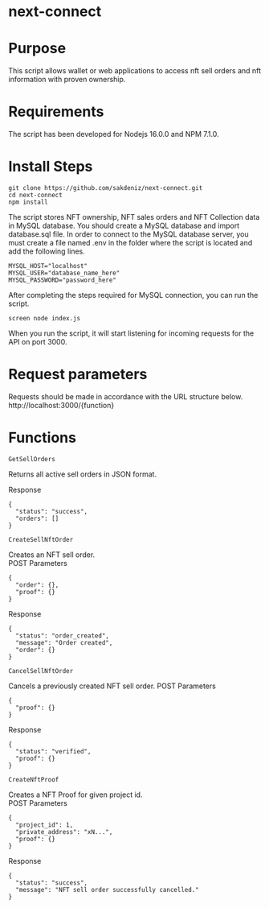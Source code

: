 # next-connect
 
# Purpose
This script allows wallet or web applications to access nft sell orders and nft information with proven ownership.

# Requirements
The script has been developed for Nodejs 16.0.0 and NPM 7.1.0.
# Install Steps
```
git clone https://github.com/sakdeniz/next-connect.git
cd next-connect
npm install
```
The script stores NFT ownership, NFT sales orders and NFT Collection data in MySQL database.
You should create a MySQL database and import database.sql file.
In order to connect to the MySQL database server, you must create a file named .env in the folder where the script is located and add the following lines.
```
MYSQL_HOST="localhost"
MYSQL_USER="database_name_here"
MYSQL_PASSWORD="password_here"
```
After completing the steps required for MySQL connection, you can run the script.
```
screen node index.js
```
When you run the script, it will start listening for incoming requests for the API on port 3000.
# Request parameters
Requests should be made in accordance with the URL structure below.
http://localhost:3000/{function}

# Functions
```
GetSellOrders
```
Returns all active sell orders in JSON format.

Response
```
{
  "status": "success",
  "orders": []
}
```

```
CreateSellNftOrder
```
Creates an NFT sell order.  
POST Parameters
```
{
  "order": {},
  "proof": {}
}
```
Response
```
{
  "status": "order_created",
  "message": "Order created",
  "order": {}
}
```

```
CancelSellNftOrder
```
Cancels a previously created NFT sell order.
POST Parameters
```
{
  "proof": {}
}
```
Response
```
{
  "status": "verified",
  "proof": {}
}
```

```
CreateNftProof
```
Creates a NFT Proof for given project id.  
POST Parameters
```
{
  "project_id": 1,
  "private_address": "xN...",
  "proof": {}
}
```
Response
```
{
  "status": "success",
  "message": "NFT sell order successfully cancelled."
}
```